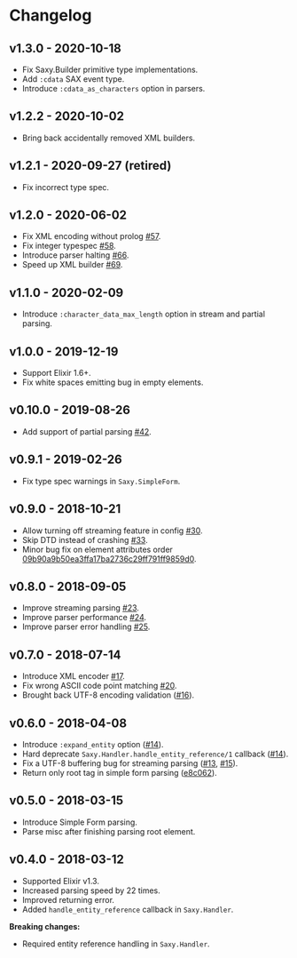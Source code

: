 # Changelog

## v1.3.0 - 2020-10-18

* Fix Saxy.Builder primitive type implementations.
* Add `:cdata` SAX event type.
* Introduce `:cdata_as_characters` option in parsers.

## v1.2.2 - 2020-10-02

* Bring back accidentally removed XML builders.

## v1.2.1 - 2020-09-27 (retired)

* Fix incorrect type spec.

## v1.2.0 - 2020-06-02

* Fix XML encoding without prolog [#57](https://github.com/qcam/saxy/pull/57).
* Fix integer typespec [#58](https://github.com/qcam/saxy/pull/58).
* Introduce parser halting [#66](https://github.com/qcam/saxy/pull/66).
* Speed up XML builder [#69](https://github.com/qcam/saxy/pull/69).

## v1.1.0 - 2020-02-09

* Introduce `:character_data_max_length` option in stream and partial parsing.

## v1.0.0 - 2019-12-19

* Support Elixir 1.6+.
* Fix white spaces emitting bug in empty elements.

## v0.10.0 - 2019-08-26

* Add support of partial parsing [#42](https://github.com/qcam/saxy/pull/42).

## v0.9.1 - 2019-02-26

* Fix type spec warnings in `Saxy.SimpleForm`.

## v0.9.0 - 2018-10-21

* Allow turning off streaming feature in config [#30](https://github.com/qcam/saxy/pull/30).
* Skip DTD instead of crashing [#33](https://github.com/qcam/saxy/pull/33).
* Minor bug fix on element attributes order [09b90a9b50ea3ffa17ba2736c29ff791ff9859d0](https://github.com/qcam/saxy/commit/09b90a9b50ea3ffa17ba2736c29ff791ff9859d0).

## v0.8.0 - 2018-09-05

* Improve streaming parsing [#23](https://github.com/qcam/saxy/pull/23).
* Improve parser performance [#24](https://github.com/qcam/saxy/pull/24).
* Improve parser error handling [#25](https://github.com/qcam/saxy/pull/25).

## v0.7.0 - 2018-07-14

* Introduce XML encoder [#17](https://github.com/qcam/saxy/pull/17).
* Fix wrong ASCII code point matching [#20](https://github.com/qcam/saxy/pull/20).
* Brought back UTF-8 encoding validation ([#16](https://github.com/qcam/saxy/pull/16)).

## v0.6.0 - 2018-04-08

* Introduce `:expand_entity` option ([#14](https://github.com/qcam/saxy/pull/14)).
* Hard deprecate `Saxy.Handler.handle_entity_reference/1` callback ([#14](https://github.com/qcam/saxy/pull/14)).
* Fix a UTF-8 buffering bug for streaming parsing ([#13](https://github.com/qcam/saxy/pull/13), [#15](https://github.com/qcam/saxy/pull/15)).
* Return only root tag in simple form parsing ([e8c062](https://github.com/qcam/saxy/commit/e8c062e94f91ccea4491cec29c4c7861e7b7163b)).

## v0.5.0 - 2018-03-15

* Introduce Simple Form parsing.
* Parse misc after finishing parsing root element.

## v0.4.0 - 2018-03-12

* Supported Elixir v1.3.
* Increased parsing speed by 22 times.
* Improved returning error.
* Added `handle_entity_reference` callback in `Saxy.Handler`.

**Breaking changes:**

* Required entity reference handling in `Saxy.Handler`.
